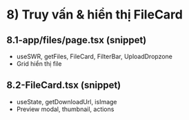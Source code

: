 # 8) Truy vấn & hiển thị FileCard

## 8.1-app/files/page.tsx (snippet)
- useSWR, getFiles, FileCard, FilterBar, UploadDropzone
- Grid hiển thị file

## 8.2-FileCard.tsx (snippet)
- useState, getDownloadUrl, isImage
- Preview modal, thumbnail, actions
